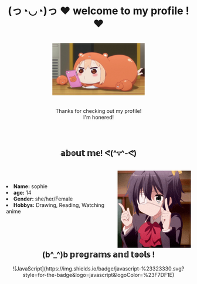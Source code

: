 
<body>
  <h1 align="center">(っ◔◡◔)っ ♥ welcome to my profile ! ♥ </h1>
  <br>
  <div align="center">
    <img src="./:)/umaruchan.jpg" width="50%" height="50%">
  </div>
  <br>
  <p align="center"> Thanks for checking out my profile!
  <br>
    I'm honered!
  </p>

  <br>
  <br>

  <div>
    <h2 align="center"> 𝕒𝕓𝕠𝕦𝕥 𝕞𝕖! ᕙ(^▿^-ᕙ)</h2>
    <br>
    <img src="./:)/animegirl.gif" align="right">
    <br>
    <br>
    <li>
    <b>Name:</b> sophie</li>
    </li>
    <li>
    <b>age:</b> 14
    </li>
    <li>
    <b>Gender:</b> she/her/Female
    </li>
    <li>
    <b>Hobbys:</b> Drawing, Reading, Watching anime
    </li>
  </div>

  <br>
  <br>
  <br>
  <br>

  <div>
    <h2 align="center"> (b^_^)b 𝕡𝕣𝕠𝕘𝕣𝕒𝕞𝕤 𝕒𝕟𝕕 𝕥𝕠𝕠𝕝𝕤 ! </h2>
    <div align="center">
      ![JavaScript](https://img.shields.io/badge/javascript-%23323330.svg?style=for-the-badge&logo=javascript&logoColor=%23F7DF1E)
  </div>
</body>
<!--
**sophie-nguyen-0/sophie-nguyen-0** is a ✨ _special_ ✨ repository because its `README.md` (this file) appears on your GitHub profile.

Here are some ideas to get you started:

- 🔭 I’m currently working on ...
- 🌱 I’m currently learning ...
- 👯 I’m looking to collaborate on ...
- 🤔 I’m looking for help with ...
- 💬 Ask me about ...
- 📫 How to reach me: ...
- 😄 Pronouns: ...
- ⚡ Fun fact: ...
-->
